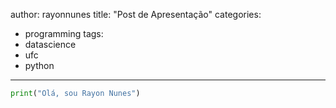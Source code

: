 author: rayonnunes
title: "Post de Apresentação"
categories:
  - programming
tags:
  - datascience
  - ufc
  - python
---

``` python
print("Olá, sou Rayon Nunes")
```
